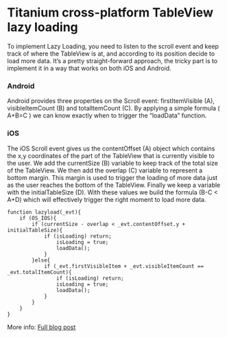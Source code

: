 # Titanium cross-platform TableView lazy loading 


To implement Lazy Loading, you need to listen to the scroll event and keep track of where the TableView is at, and according to its position decide to load more data. It’s a pretty straight-forward approach, the tricky part is to implement it in a way that works on both iOS and Android.

### Android
Android provides three properties on the Scroll event: firstItemVisible (A), visibleItemCount (B) and totalItemCount (C). By applying a simple formula ( A+B=C ) we can know exactly when to trigger the “loadData” function.

### iOS
The iOS Scroll event gives us the contentOffset (A) object which contains the x,y coordinates of the part of the TableView that is currently visible to the user. We add the currentSize (B) variable to keep track of the total size of the TableView. We then add the overlap (C) variable to represent a bottom margin. This margin is used to trigger the loading of more data just as the user reaches the bottom of the TableView. Finally we keep a variable with the initialTableSize (D). With these values we build the formula (B-C < A+D) which will effectively trigger the right moment to load more data.

```
function lazyload(_evt){
	if (OS_IOS){
		if (currentSize - overlap < _evt.contentOffset.y + initialTableSize){
			if (isLoading) return;
				isLoading = true;
				loadData();
			}
		}else{
			if (_evt.firstVisibleItem + _evt.visibleItemCount == _evt.totalItemCount){
				if (isLoading) return;
				isLoading = true;
				loadData();
			}
		}	
	}
}
```

More info: [Full blog post](http://developer.appcelerator.com/blog/2013/06/quick-tip-cross-platform-tableview-lazy-loading.html)